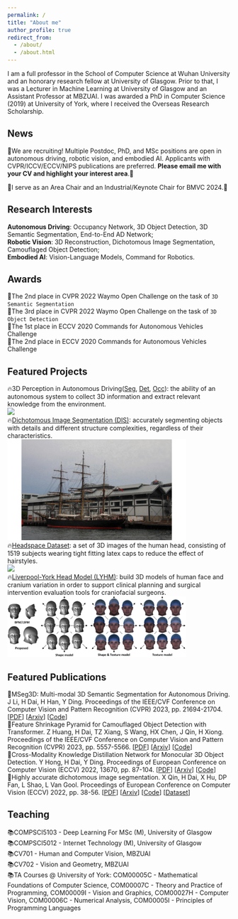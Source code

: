 ```yaml
---
permalink: /
title: "About me"
author_profile: true
redirect_from: 
  - /about/
  - /about.html
---
```


I am a full professor in the School of Computer Science at Wuhan University and an honorary research fellow at University of Glasgow. Prior to that, I was a Lecturer in Machine Learning at University of Glasgow and an Assistant Professor at MBZUAI. I was awarded a PhD in Computer Science (2019) at University of York, where I received the Overseas Research Scholarship.

News
------
📢We are recruiting! Multiple Postdoc, PhD, and MSc positions are open in autonomous driving, robotic vision, and embodied AI. Applicants with CVPR/ICCV/ECCV/NIPS publications are preferred. **Please email me with your CV and highlight your interest area**.🚀

<p>📢I serve as an Area Chair and an Industrial/Keynote Chair for BMVC 2024.🚀</p> 

Research Interests
------
 **Autonomous Driving**: Occupancy Network, 3D Object Detection, 3D Semantic Segmentation, End-to-End AD Network;
 <br>**Robotic Vision**: 3D Reconstruction, Dichotomous Image Segmentation, Camouflaged Object Detection;
 <br>**Embodied AI**: Vision-Language Models, Command for Robotics.

Awards
------
 🥈The 2nd place in CVPR 2022 Waymo Open Challenge on the task of ``3D Semantic Segmentation``
 <br>🥉The 3rd place in CVPR 2022 Waymo Open Challenge on the task of ``3D Object Detection``
 <br>🥇The 1st place in ECCV 2020 Commands for Autonomous Vehicles Challenge
 <br>🥈The 2nd place in ECCV 2020 Commands for Autonomous Vehicles Challenge

Featured Projects
------
🔥3D Perception in Autonomous Driving([Seg](https://github.com/jialeli1/lidarseg3d), [Det](https://github.com/Cc-Hy/CMKD), [Occ](https://arxiv.org/pdf/2401.06994)): the ability of an autonomous system to collect 3D information and extract relevant knowledge from the environment.
 <br><IMG SRC="/images/AD-demo.gif">
 <br>🔥[Dichotomous Image Segmentation (DIS)](https://xuebinqin.github.io/dis/index.html): accurately segmenting objects with details and different structure complexities, regardless of their characteristics.
 <br><IMG SRC="/images/ship-demo.gif" style = "width:80%">
 <br>🔥[Headspace Dataset](https://www-users.york.ac.uk/~np7/research/Headspace/): a set of 3D images of the human head, consisting of 1519 subjects wearing tight fitting latex caps to reduce the effect of hairstyles.
 <br><IMG SRC="/images/christianAnimated.gif" style = "width:80%">
 <br>🔥[Liverpool-York Head Model (LYHM)](https://www-users.york.ac.uk/~np7/research/LYHM/): build 3D models of human face and cranium variation in order to support clinical planning and surgical intervention evaluation tools for craniofacial surgeons.
 <br><IMG SRC="/images/ShapeTextureModel.PNG" style = "width:80%">


Featured Publications
------
📝MSeg3D: Multi-modal 3D Semantic Segmentation for Autonomous Driving. J Li, H Dai, H Han, Y Ding. Proceedings of the IEEE/CVF Conference on Computer Vision and Pattern Recognition (CVPR) 2023, pp. 21694-21704. [[PDF](https://openaccess.thecvf.com/content/CVPR2023/papers/Li_MSeg3D_Multi-Modal_3D_Semantic_Segmentation_for_Autonomous_Driving_CVPR_2023_paper.pdf)] [[Arxiv](https://arxiv.org/pdf/2303.08600)] [[Code](https://github.com/jialeli1/lidarseg3d)]
<br>📝Feature Shrinkage Pyramid for Camouflaged Object Detection with Transformer. Z Huang, H Dai, TZ Xiang, S Wang, HX Chen, J Qin, H Xiong. Proceedings of the IEEE/CVF Conference on Computer Vision and Pattern Recognition (CVPR) 2023, pp. 5557-5566. [[PDF](https://openaccess.thecvf.com/content/CVPR2023/papers/Huang_Feature_Shrinkage_Pyramid_for_Camouflaged_Object_Detection_With_Transformers_CVPR_2023_paper.pdf)] [[Arxiv](https://arxiv.org/pdf/2303.14816)] [[Code](https://github.com/ZhouHuang23/FSPNet)]
<br>📝Cross-Modality Knowledge Distillation Network for Monocular 3D Object Detection. Y Hong, H Dai, Y Ding. Proceedings of European Conference on Computer Vision (ECCV) 2022, 13670, pp. 87-104. [[PDF](https://link.springer.com/chapter/10.1007/978-3-031-20080-9_6)] [[Arxiv](https://arxiv.org/pdf/2211.07171)] [[Code](https://github.com/Cc-Hy/CMKD)]
<br>📝Highly accurate dichotomous image segmentation. X Qin, H Dai, X Hu, DP Fan, L Shao, L Van Gool. Proceedings of European Conference on Computer Vision (ECCV) 2022, pp. 38-56. [[PDF](https://link.springer.com/chapter/10.1007/978-3-031-19797-0_3)] [[Arxiv](https://arxiv.org/pdf/2203.03041)] [[Code](https://github.com/xuebinqin/DIS)] [[Dataset](https://xuebinqin.github.io/dis/index.html)]

Teaching
------
📚COMPSCI5103 - Deep Learning For MSc (M), University of Glasgow
<br>📚COMPSCI5012 - Internet Technology (M), University of Glasgow
<br>📚CV701 - Human and Computer Vision, MBZUAI 
<br>📚CV702 - Vision and Geometry, MBZUAI
<br>📚TA Courses @ University of York: COM00005C - Mathematical Foundations of Computer Science, COM00007C - Theory and Practice of Programming, COM00009I - Vision and Graphics, COM00027H - Computer Vision, COM00006C - Numerical Analysis, COM00005I - Principles of Programming Languages


